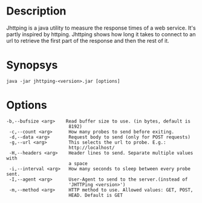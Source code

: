 # Description

Jhttping is a java utility to measure the response times of a web service. It's partly inspired by httping. 
Jhttping shows how long it takes to connect to an url to retrieve the first part of the response and then the rest of it.

# Synopsys

    java -jar jhttping-<version>.jar [options]

# Options

    -b,--bufsize <arg>    Read buffer size to use. (in bytes, default is
                           8192)
     -c,--count <arg>      How many probes to send before exiting.
     -d,--data <arg>       Request body to send (only for POST requests)
     -g,--url <arg>        This selects the url to probe. E.g.:
                           http://localhost/
     -H,--headers <arg>    Header lines to send. Separate multiple values with
                           a space
     -i,--interval <arg>   How many seconds to sleep between every probe sent.
     -I,--agent <arg>      User-Agent to send to the server.(instead of
                           'JHTTPing <version>')
     -m,--method <arg>     HTTP method to use. Allowed values: GET, POST,
                           HEAD. Default is GET
